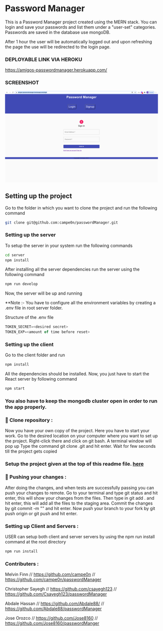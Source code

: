# Password Manager 

This is a Password Manager project created using the MERN stack.
You can login and save your passwords and list them under a "user-set" categories. Passwords are saved in the database use mongoDB.

After 1 hour the user will be automatically logged out and upon refreshing the page the use will be redirected to the login page.

### DEPLOYABLE LINK VIA HEROKU

https://amigos-passwordmanager.herokuapp.com/

### SCREENSHOT 
![Main page.](./home.png)


<a id="setting">
<h2>Setting up the project</h2>
</a>
Go to the folder in which you want to clone the project and run the following command

```bash
git clone git@github.com:campe0n/passwordManager.git
```

### Setting up the server
To setup the server in your system run the following commands

```sh
cd server
npm install
```

After installing all the server dependencies run the server using the following command 

```sh
npm run develop
```
Now, the server will be up and running

**Note :- You have to configure all the environment variables by creating a .env file in root server folder.

Structure of the .env file

```js
TOKEN_SECRET=<desired secret>
TOKEN_EXP=<amount of time before reset>
```

### Setting up the client
Go to the client folder and run 

```sh
npm install
```
All the dependencies should be installed. Now, you just have to start the React server by following command

```sh
npm start
```
### You also have to keep the mongodb cluster open in order to run the app properly.

### 🚩 Clone repository :
Now you have your own copy of the project. Here you have to start your work.
Go to the desired location on your computer where you want to set up the project.
Right-click there and click on git bash. A terminal window will pop up
Type the command git clone <your-fork-url>.git and hit enter.
Wait for few seconds till the project gets copied
  
### Setup the project given at the top of this readme file. [here](#setting)

### 🚩 Pushing your changes :
After doing the changes, and when tests are successfully passing you can push your changes to remote.
Go to your terminal and type git status and hit enter, this will show your changes from the files.
Then type in git add . and hit enter, this will add all the files to the staging area.
Commit the changes by git commit -m "<message-describing-your-change>" and hit enter.
Now push your branch to your fork by git push origin <your-branch-name> or git push and hit enter.


### Setting up Client and Servers :

USER can setup both client and server servers by using the npm run install command at the root directory

```sh
npm run install
```
  



### Contributers :

Melvin Finn // https://github.com/campe0n // https://github.com/campe0n/passwordManager

Christopher Sayegh  // https://github.com/csayegh123 // https://github.com/Csayegh123/passwordManager

Abdale Hassan // https://github.com/Abdale88/ // https://github.com/Abdale88/passwordManager

Jose Orozco // https://github.com/Jose8160 // https://github.com/Jose8160/passwordManger
